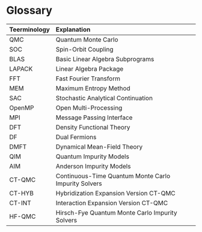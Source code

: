 # Glossary

| Teerminology | Explanation |
| :----------- | :---------- |
| QMC    | Quantum Monte Carlo |
| SOC    | Spin-Orbit Coupling |
| BLAS   | Basic Linear Algebra Subprograms |
| LAPACK | Linear Algebra Package |
| FFT    | Fast Fourier Transform |
| MEM    | Maximum Entropy Method |
| SAC    | Stochastic Analytical Continuation |
| OpenMP | Open Multi-Processing |
| MPI    | Message Passing Interface |
| DFT    | Density Functional Theory |
| DF     | Dual Fermions |
| DMFT   | Dynamical Mean-Field Theory |
| QIM    | Quantum Impurity Models |
| AIM    | Anderson Impurity Models |
| CT-QMC | Continuous-Time Quantum Monte Carlo Impurity Solvers |
| CT-HYB | Hybridization Expansion Version CT-QMC |
| CT-INT | Interaction Expansion Version CT-QMC |
| HF-QMC | Hirsch-Fye Quantum Monte Carlo Impurity Solvers |
